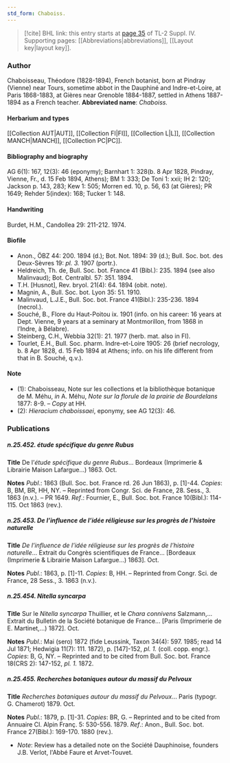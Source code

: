 ```yaml
---
std_form: Chaboiss.
---
```


> [!cite] BHL link: this entry starts at [page 35](https://www.biodiversitylibrary.org/page/33265712) of TL-2 Suppl. IV.
> Supporting pages: [[Abbreviations|abbreviations]], [[Layout key|layout key]].

### Author

Chaboisseau, Théodore (1828-1894), French botanist, born at Pindray (Vienne) near Tours, sometime abbot in the Dauphiné and Indre-et-Loire, at Paris 1868-1883, at Gières near Grenoble 1884-1887, settled in Athens 1887-1894 as a French teacher. 
**Abbreviated name**: *Chaboiss.*

#### Herbarium and types

[[Collection AUT|AUT]], [[Collection FI|FI]], [[Collection L|L]], [[Collection MANCH|MANCH]], [[Collection PC|PC]].

#### Bibliography and biography

AG 6(1): 167, 12(3): 46 (eponymy); Barnhart 1: 328(b. 8 Apr 1828, Pindray, Vienne, Fr., d. 15 Feb 1894, Athens); BM 1: 333; De Toni 1: xxii; IH 2: 120; Jackson p. 143, 283; Kew 1: 505; Morren ed. 10, p. 56, 63 (at Gières); PR 1649; Rehder 5(index): 168; Tucker 1: 148.

#### Handwriting

Burdet, H.M., Candollea 29: 211-212. 1974.

#### Biofile

- Anon., ÖBZ 44: 200. 1894 (d.); Bot. Not. 1894: 39 (d.); Bull. Soc. bot. des Deux-Sèvres 19: *pl. 3.* 1907 (portr.).
- Heldreich, Th. de, Bull. Soc. bot. France 41 (Bibl.): 235. 1894 (see also Malinvaud); Bot. Centralbl. 57: 351. 1894.
- T.H. \[Husnot\], Rev. bryol. 21(4): 64. 1894 (obit. note).
- Magnin, A., Bull. Soc. bot. Lyon 35: 51. 1910.
- Malinvaud, L.J.E., Bull. Soc. bot. France 41(Bibl.): 235-236. 1894 (necrol.).
- Souché, B., Flore du Haut-Poitou ix. 1901 (info. on his career: 16 years at Dept. Vienne, 9 years at a seminary at Montmorillon, from 1868 in l’Indre, à Bélabre).
- Steinberg, C.H., Webbia 32(1): 21. 1977 (herb. mat. also in FI).
- Tourlet, E.H., Bull. Soc. pharm. Indre-et-Loire 1905: 26 (brief necrology, b. 8 Apr 1828, d. 15 Feb 1894 at Athens; info. on his life different from that in B. Souché, q.v.).

#### Note

- (1): Chaboisseau, Note sur les collections et la bibliothèque botanique de M. Méhu, *in* A. Méhu, *Note sur la florule de la prairie de Bourdelans* 1877: 8-9. – *Copy* at HH.
- (2): *Hieracium chaboissaei*, eponymy, see AG 12(3): 46.

### Publications

##### n.25.452. étude spécifique du genre Rubus

**Title**
De l’*étude spécifique du genre Rubus*... Bordeaux (Imprimerie & Librairie Maison Lafargue...) 1863. Oct.

**Notes**
*Publ*.: 1863 (Bull. Soc. bot. France rd. 26 Jun 1863), p. \[1\]-44. *Copies*: B, BM, BR, HH, NY. – Reprinted from Congr. Sci. de France, 28. Sess., 3. 1863 (n.v.). – PR 1649.
*Ref*.: Fournier, E., Bull. Soc. bot. France 10(Bibl.): 114-115. Oct 1863 (rev.).

##### n.25.453. De l’influence de l’idée réligieuse sur les progrès de l’histoire naturelle

**Title**
*De l’influence de l’idée réligieuse sur les progrès de l’histoire naturelle*... Extrait du Congrès scientifiques de France... \[Bordeaux (Imprimerie & Librairie Maison Lafargue...) 1863\]. Oct.

**Notes**
*Publ*.: 1863, p. \[1\]-11. *Copies*: B, HH. – Reprinted from Congr. Sci. de France, 28 Sess., 3. 1863 (n.v.).

##### n.25.454. Nitella syncarpa

**Title**
Sur le *Nitella syncarpa* Thuillier, et le *Chara connivens* Salzmann,... Extrait du Bulletin de la Société botanique de France... \[Paris (Imprimerie de E. Martinet,...) 1872\]. Oct.

**Notes**
*Publ*.: Mai (sero) 1872 (fide Leussink, Taxon 34(4): 597. 1985; read 14 Jul 1871; Hedwigia 11(7): 111. 1872), p. \[147\]-152, *pl. 1.* (coll. copp. engr.). *Copies*: B, G, NY. – Reprinted and to be cited from Bull. Soc. bot. France 18(CRS 2): 147-152, *pl. 1.* 1872.

##### n.25.455. Recherches botaniques autour du massif du Pelvoux

**Title**
*Recherches botaniques autour du massif du Pelvoux*... Paris (typogr. G. Chamerot) 1879. Oct.

**Notes**
*Publ*.: 1879, p. \[1\]-31. *Copies*: BR, G. – Reprinted and to be cited from Annuaire Cl. Alpin Franç. 5: 530-556. 1879.
*Ref*.: Anon., Bull. Soc. bot. France 27(Bibl.): 169-170. 1880 (rev.).
- *Note*: Review has a detailed note on the Société Dauphinoise, founders J.B. Verlot, l'Abbé Faure et Arvet-Touvet.

